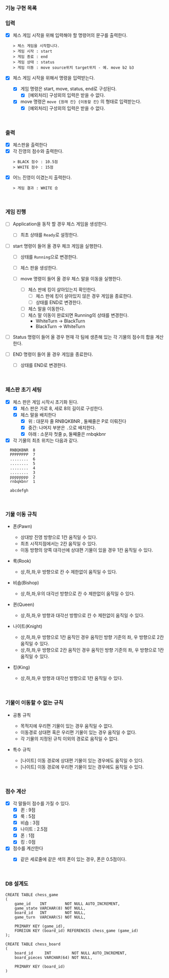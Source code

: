 ### 기능 구현 목록

### 입력

- [x] 체스 게임 시작을 위해 입력해야 할 명령어의 문구를 출력한다.
    ```text
  > 체스 게임을 시작합니다.
  > 게임 시작 : start
  > 게임 종료 : end
  > 게임 상태 : status
  > 게임 이동 : move source위치 target위치 - 예. move b2 b3
    ```

- [x] 체스 게임 시작을 위해서 명령을 입력받는다.
    - [x] 게임 명령은 start, move, status, end로 구성된다.
        - [x] [예외처리] 구성외의 입력은 받을 수 없다.
    - [x] move 명령은 `move {원래 칸} {이동할 칸}` 의 형태로 입력받는다.
        - [x] [예외처리] 구성외의 입력은 받을 수 없다.

<br>

### 출력

- [x] 체스판을 출력한다
- [x] 각 진영의 점수와 출력한다.
  ```text
  > BLACK 점수 : 10.5점
  > WHITE 점수 : 15점
  ```
- [x] 어느 진영이 이겼는지 출력한다.
   ```text
  > 게임 결과 : WHITE 승
   ```

<br>

### 게임 진행

- [ ] Application을 동작 할 경우 체스 게임을 생성한다.
    - [ ] 최초 상태를 `Ready`로 설정한다.

- [ ] start 명령이 들어 올 경우 체크 게임을 실행한다.
    - [ ] 상태를 `Running`으로 변경한다.
    - [ ] 체스 판을 생성한다.

    - [ ] move 명령이 들어 올 경우 체스 말을 이동을 실행한다.
        - [ ] 체스 판에 킹이 살아있는지 확인한다.
            - [ ] 체스 판에 킹이 살아있지 않은 경우 게임을 종료한다.
            - [ ] 상태를 END로 변경한다.
        - [ ] 체스 말을 이동한다.
        - [ ] 체스 말 이동이 완료되면 Running의 상태를 변경한다.
            - WhiteTurn -> BlackTurn
            - BlackTurn -> WhiteTurn

- [ ] Status 명령이 들어 올 경우 현재 각 팀에 생존해 있는 각 기물의 점수의 합을 계산한다.

- [ ] END 명령이 들어 올 경우 게임을 종료한다.
    - [ ] 상태를 END로 변경한다.

<br>

### 체스판 초기 세팅

- [x] 체스 판은 게임 시작시 초기화 된다.
    - [x] 체스 판은 가로 8, 세로 8의 길이로 구성한다.
    - [x] 체스 말을 배치한다
        - [x] 위 : 대문자 줄 RNBQKBNR , 둘째줄은 P로 이뤄진다
        - [x] 중간: 나머지 부분은 `.`으로 배치한다.
        - [x] 아래 : 소문자 첫줄 p, 둘째줄은 rnbqkbnr

- [x] 각 기물의 최초 위치는 다음과 같다.

```text
  RNBQKBNR  8
  PPPPPPPP  7
  ........  6
  ........  5
  ........  4
  ........  3
  pppppppp  2
  rnbqkbnr  1

  abcdefgh
```

<br>

### 기물 이동 규칙

- 폰(Pawn)
    - 상대방 진영 방향으로 1칸 움직일 수 있다.
    - 최초 시작지점에서는 2칸 움직일 수 있다.
    - 이동 방향의 양쪽 대각선에 상대편 기물이 있을 경우 1칸 움직일 수 있다.

- 룩(Rook)
    - 상,하,좌,우 방향으로 칸 수 제한없이 움직일 수 있다.

- 비숍(Bishop)
    - 상,하,좌,우의 대각선 방향으로 칸 수 제한없이 움직일 수 있다.

- 퀸(Queen)
    - 상,하,좌,우 방향과 대각선 방향으로 칸 수 제한없이 움직일 수 있다.

- 나이트(Knight)
    - 상,하,좌,우 방향으로 1칸 움직인 경우 움직인 방향 기준의 좌, 우 방향으로 2칸 움직일 수 있다.
    - 상,하,좌,우 방향으로 2칸 움직인 경우 움직인 방향 기준의 좌, 우 방향으로 1칸 움직일 수 있다.

- 킹(King)
    - 상,하,좌,우 방향과 대각선 방향으로 1칸 움직일 수 있다.

<br>

### 기물이 이동할 수 없는 규칙

- 공통 규칙
    - 목적지에 우리편 기물이 있는 경우 움직일 수 없다.
    - 이동경로 상대편 혹은 우리편 기물이 있는 경우 움직일 수 없다.
    - 각 기물의 지정된 규칙 이외의 경로로 움직일 수 없다.

- 특수 규칙
    - [나이트] 이동 경로에 상대편 기물이 있는 경우에도 움직일 수 있다.
    - [나이트] 이동 경로에 우리편 기물이 있는 경우에도 움직일 수 있다.

<br>

### 점수 계산

- [x] 각 말들이 점수를 가질 수 있다.
    - [x] 퀸 : 9점
    - [x] 룩 : 5점
    - [x] 비숍 : 3점
    - [x] 나이트 : 2.5점
    - [x] 폰 : 1점
    - [x] 킹 : 0점
- [x] 점수를 계산한다
    - [x] 같은 세로줄에 같은 색의 폰이 있는 경우, 폰은 0.5점이다.
    

<br>

### DB 설계도

```mysql
CREATE TABLE chess_game
(
    game_id    INT        NOT NULL AUTO_INCREMENT,
    game_state VARCHAR(8) NOT NULL,
    board_id   INT        NOT NULL,
    game_turn  VARCHAR(5) NOT NULL,

    PRIMARY KEY (game_id),
    FOREIGN KEY (board_id) REFERENCES chess_game (game_id)
);

CREATE TABLE chess_board
(
    board_id     INT         NOT NULL AUTO_INCREMENT,
    board_pieces VARCHAR(64) NOT NULL,

    PRIMARY KEY (board_id)
)
```
